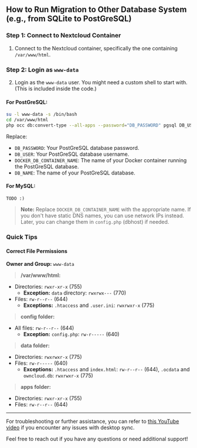 ## How to Run Migration to Other Database System (e.g., from SQLite to PostGreSQL)

### Step 1: Connect to Nextcloud Container
1. Connect to the Nextcloud container, specifically the one containing `/var/www/html`.

### Step 2: Login as `www-data`
2. Login as the `www-data` user. You might need a custom shell to start with. (This is included inside the code.)

#### For PostGreSQL:

```bash
su -l www-data -s /bin/bash
cd /var/www/html
php occ db:convert-type --all-apps --password="DB_PASSWORD" pgsql DB_USER DOCKER_DB_CONTAINER_NAME DB_NAME
```

Replace:
- `DB_PASSWORD`: Your PostGreSQL database password.
- `DB_USER`: Your PostGreSQL database username.
- `DOCKER_DB_CONTAINER_NAME`: The name of your Docker container running the PostGreSQL database.
- `DB_NAME`: The name of your PostGreSQL database.

#### For MySQL:
```
TODO :)
```

> **Note:** Replace `DOCKER_DB_CONTAINER_NAME` with the appropriate name. If you don't have static DNS names, you can use network IPs instead. Later, you can change them in `config.php` (dbhost) if needed.


### Quick Tips

#### Correct File Permissions

**Owner and Group:** `www-data`

> **/var/www/html:**
- Directories: `rwxr-xr-x` (755) 
  - **Exception:** `data` directory: `rwxrwx---` (770)
- Files: `rw-r--r--` (644)
  - **Exceptions:** `.htaccess` and `.user.ini`: `rwxrwxr-x` (775)

> **config folder:**
- All files: `rw-r--r--` (644)
  - **Exception:** `config.php`: `rw-r-----` (640)

> **data folder:**
- Directories: `rwxrwxr-x` (775)
- Files: `rw-r-----` (640)
  - **Exceptions:** `.htaccess` and `index.html`: `rw-r--r--` (644), `.ocdata` and `owncloud.db`: `rwxrwxr-x` (775)

> **apps folder:**
- Directories: `rwxr-xr-x` (755)
- Files: `rw-r--r--` (644)


---

For troubleshooting or further assistance, you can refer to [this YouTube video](https://www.youtube.com/watch?v=iFHbzWhKfuU&t=570s) if you encounter any issues with desktop sync.

Feel free to reach out if you have any questions or need additional support!